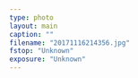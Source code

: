 ```yaml
---
type: photo
layout: main
caption: ""
filename: "20171116214356.jpg"
fstop: "Unknown"
exposure: "Unknown"
---
```


